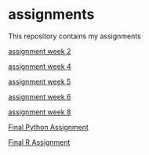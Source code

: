 # assignments
This repository contains my assignments

[assignment week 2](https://github.com/SanderBreepoel/assignments/blob/master/Assignment_week_2%20(1).ipynb)

[assignment week 4](https://github.com/SanderBreepoel/assignments/blob/master/Assignment_week_4.ipynb) 

[assignment week 5](https://github.com/SanderBreepoel/assignments/blob/master/Assignment_week_5.ipynb)

[assignment week 6](https://github.com/SanderBreepoel/assignments/blob/master/Assignment%20week%206.ipynb)

[assignment week 8](https://github.com/SanderBreepoel/assignments/blob/master/Assignment%20week%208.ipynb) 

[Final Python Assignment](https://github.com/SanderBreepoel/assignments/blob/master/Final_Assignment_Python_1_students.ipynb)

[Final R Assignment](https://github.com/SanderBreepoel/assignments/blob/master/OECD_R_exam.ipynb)

